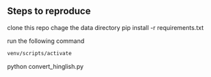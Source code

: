 ## Steps to reproduce

clone this repo
chage the data directory
pip install -r requirements.txt

run the following command
```bash
venv/scripts/activate
```

python convert_hinglish.py